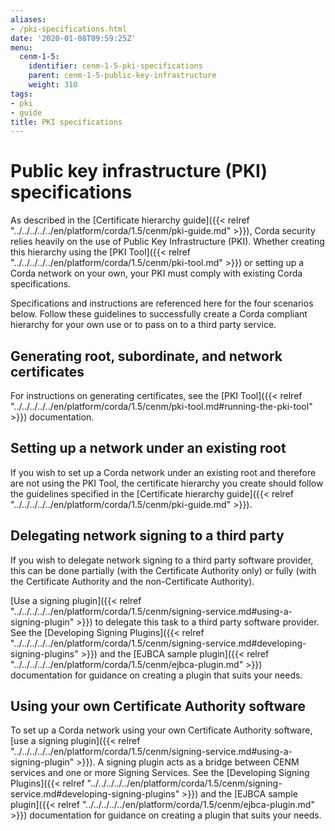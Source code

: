 ```yaml
---
aliases:
- /pki-specifications.html
date: '2020-01-08T09:59:25Z'
menu:
  cenm-1-5:
    identifier: cenm-1-5-pki-specifications
    parent: cenm-1-5-public-key-infrastructure
    weight: 310
tags:
- pki
- guide
title: PKI specifications
---
```


# Public key infrastructure (PKI) specifications

As described in the [Certificate hierarchy guide]({{< relref "../../../../../en/platform/corda/1.5/cenm/pki-guide.md" >}}), Corda security relies heavily on the use of Public Key Infrastructure (PKI). Whether creating this hierarchy using the [PKI Tool]({{< relref "../../../../../en/platform/corda/1.5/cenm/pki-tool.md" >}}) or setting up a Corda network on your own, your PKI must comply with existing Corda specifications.

Specifications and instructions are referenced here for the four scenarios below. Follow these guidelines to successfully create a Corda compliant hierarchy for your own use or to pass on to a third party service.

## Generating root, subordinate, and network certificates

For instructions on generating certificates, see the [PKI Tool]({{< relref "../../../../../en/platform/corda/1.5/cenm/pki-tool.md#running-the-pki-tool" >}}) documentation.

## Setting up a network under an existing root

If you wish to set up a Corda network under an existing root and therefore are not using the PKI Tool, the certificate hierarchy you create should follow the guidelines specified in the [Certificate hierarchy guide]({{< relref "../../../../../en/platform/corda/1.5/cenm/pki-guide.md" >}}). 

## Delegating network signing to a third party

If you wish to delegate network signing to a third party software provider, this can be done partially (with the Certificate Authority only) or fully (with the Certificate Authority and the non-Certificate Authority).

[Use a signing plugin]({{< relref "../../../../../en/platform/corda/1.5/cenm/signing-service.md#using-a-signing-plugin" >}}) to delegate this task to a third party software provider. See the [Developing Signing Plugins]({{< relref "../../../../../en/platform/corda/1.5/cenm/signing-service.md#developing-signing-plugins" >}}) and the [EJBCA sample plugin]({{< relref "../../../../../en/platform/corda/1.5/cenm/ejbca-plugin.md" >}}) documentation for guidance on creating a plugin that suits your needs.

## Using your own Certificate Authority software

To set up a Corda network using your own Certificate Authority software, [use a signing plugin]({{< relref "../../../../../en/platform/corda/1.5/cenm/signing-service.md#using-a-signing-plugin" >}}). A signing plugin acts as a bridge between CENM services and one or more Signing Services. See the [Developing Signing Plugins]({{< relref "../../../../../en/platform/corda/1.5/cenm/signing-service.md#developing-signing-plugins" >}}) and the [EJBCA sample plugin]({{< relref "../../../../../en/platform/corda/1.5/cenm/ejbca-plugin.md" >}}) documentation for guidance on creating a plugin that suits your needs.
